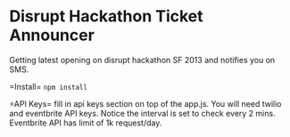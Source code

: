 Disrupt Hackathon Ticket Announcer
======================

Getting latest opening on disrupt hackathon SF 2013 and notifies you on SMS.

=Install=
```npm install```

=API Keys=
fill in api keys section on top of the app.js. You will need twilio and eventbrite API keys. Notice the interval is set to check every 2 mins. Eventbrite API has limit of 1k request/day.

